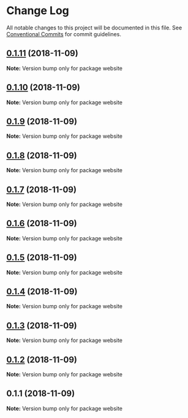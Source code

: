 # Change Log

All notable changes to this project will be documented in this file.
See [Conventional Commits](https://conventionalcommits.org) for commit guidelines.

## [0.1.11](https://github.com/uidu-org/guidu/compare/website@0.1.10...website@0.1.11) (2018-11-09)

**Note:** Version bump only for package website





## [0.1.10](https://github.com/uidu-org/guidu/compare/website@0.1.9...website@0.1.10) (2018-11-09)

**Note:** Version bump only for package website





## [0.1.9](https://github.com/uidu-org/guidu/compare/website@0.1.8...website@0.1.9) (2018-11-09)

**Note:** Version bump only for package website





## [0.1.8](https://github.com/uidu-org/guidu/compare/website@0.1.7...website@0.1.8) (2018-11-09)

**Note:** Version bump only for package website





## [0.1.7](https://github.com/uidu-org/guidu/compare/website@0.1.6...website@0.1.7) (2018-11-09)

**Note:** Version bump only for package website





## [0.1.6](https://github.com/uidu-org/guidu/compare/website@0.1.5...website@0.1.6) (2018-11-09)

**Note:** Version bump only for package website





## [0.1.5](https://github.com/uidu-org/guidu/compare/website@0.1.4...website@0.1.5) (2018-11-09)

**Note:** Version bump only for package website





## [0.1.4](https://github.com/uidu-org/guidu/compare/website@0.1.3...website@0.1.4) (2018-11-09)

**Note:** Version bump only for package website





## [0.1.3](https://github.com/uidu-org/guidu/compare/website@0.1.2...website@0.1.3) (2018-11-09)

**Note:** Version bump only for package website





## [0.1.2](https://github.com/uidu-org/guidu/compare/website@0.1.1...website@0.1.2) (2018-11-09)

**Note:** Version bump only for package website





## 0.1.1 (2018-11-09)

**Note:** Version bump only for package website
